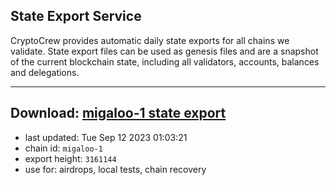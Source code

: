 ## State Export Service
CryptoCrew provides automatic daily state exports for all chains we validate. State export files can be used as genesis files and are a snapshot of the current blockchain state, including all validators, accounts, balances and delegations.

---
**Download: [migaloo-1 state export](https://dl.ccvalidators.com/SERVICE/migaloo/migaloo-1_export_3161144.json)**
---

- last updated: Tue Sep 12 2023 01:03:21
- chain id: `migaloo-1`
- export height: `3161144`
- use for: airdrops, local tests, chain recovery
